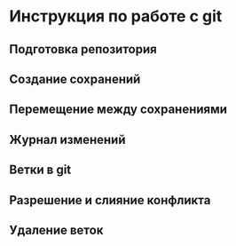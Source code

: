 # Инструкция по работе с git
## Подготовка репозитория
## Создание сохранений 
## Перемещение между сохранениями
## Журнал изменений
## Ветки в git
## Разрешение и слияние конфликта
## Удаление веток